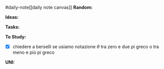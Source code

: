 #daily-note[[daily note canvas]] 
**Random:**


**Ideas:**


**Tasks:**


**To Study:**
- [x] chiedere a berselli se usiamo notazione $\theta$ tra zero e due pi greco o tra meno e più pi greco

**UNI:**
